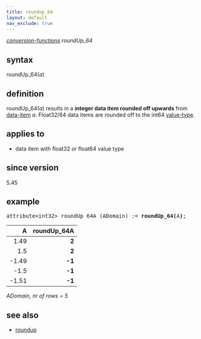 ```yaml
---
title: roundup_64
layout: default
nav_exclude: true
---
```

*[conversion-functions](conversion-functions) roundUp_64*

## syntax

roundUp_64(*a*)

## definition

roundUp_64(*a*) results in a **integer data item rounded off upwards** from [data-item](data-item) *a*. Float32/64 data items are rounded off to the int64 [value-type](value-type).

## applies to

- data item with float32 or float64 value type

## since version

5.45

## example

<pre>
attribute&lt;int32&gt; roundUp_64A (ADomain) := <B>roundUp_64(</B>A<B>)</B>;
</pre>

| A     |**roundUp_64A**|
|------:|--------------:|
| 1.49  | **2**         |
| 1.5   | **2**         |
| -1.49 | **-1**        |
| -1.5  | **-1**        |
| -1.51 | **-1**        |

*ADomain, nr of rows = 5*

## see also

- [roundup](roundup)
